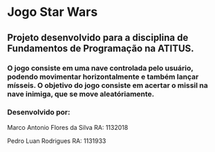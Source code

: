 # Jogo Star Wars

## Projeto desenvolvido para a disciplina de Fundamentos de Programação na ATITUS.

### O jogo consiste em uma nave controlada pelo usuário, podendo movimentar horizontalmente e também lançar mísseis. O objetivo do jogo consiste em acertar o missil na nave inimiga, que se move aleatóriamente.
### Desenvolvido por: 

Marco Antonio Flores da Silva RA: 1132018

Pedro Luan Rodrigues RA: 1131933
